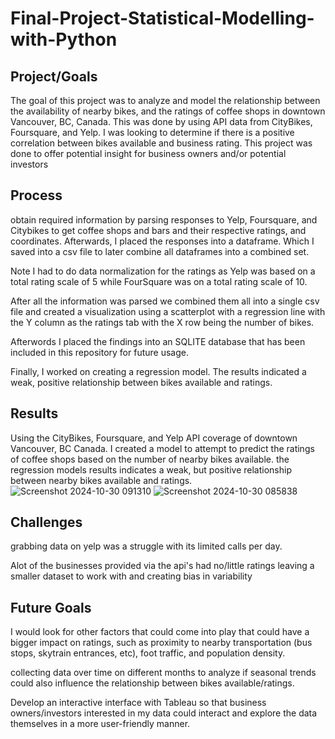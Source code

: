 # Final-Project-Statistical-Modelling-with-Python

## Project/Goals
The goal of this project was to analyze and model the relationship between the availability of nearby bikes, and the ratings of coffee shops in downtown Vancouver, BC, Canada. This was done by using
API data from CityBikes, Foursquare, and Yelp. I was looking to determine if there is a positive correlation between bikes available and business rating. This project was done to offer potential insight for business owners and/or potential investors 

## Process
obtain required information by parsing responses to Yelp, Foursquare, and Citybikes to get coffee shops and bars and their respective ratings, and coordinates. 
Afterwards, I placed the responses into a dataframe. Which I saved into a csv file to later combine all dataframes into a combined set.

Note I had to do data normalization for the ratings as Yelp was based on a total rating scale of 5 while FourSquare was on a total rating scale of 10.

After all the information was parsed we combined them all into a single csv file and created a visualization using a scatterplot with a regression line 
with the Y column as the ratings tab with the X row being the number of bikes. 

Afterwords I placed the findings into an SQLITE database that has been included in this repository for future usage.

Finally, I worked on creating a regression model. The results indicated a weak, positive relationship between bikes available and ratings.


## Results
Using the CityBikes, Foursquare, and Yelp API coverage of downtown Vancouver, BC Canada. I created a model to attempt to predict the ratings of coffee shops based on the number of nearby bikes available.
the regression models results indicates a weak, but positive relationship between nearby bikes available and ratings.
![Screenshot 2024-10-30 091310](https://github.com/user-attachments/assets/379e438d-f22f-4650-bd62-e28a69fd9498)
![Screenshot 2024-10-30 085838](https://github.com/user-attachments/assets/a497d258-4bbf-4c90-a548-3aeab2ff2767)

## Challenges 
grabbing data on yelp was a struggle with its limited calls per day.

Alot of the businesses provided via the api's had no/little ratings leaving a smaller dataset to work with and creating bias in variability

## Future Goals
I would look for other factors that could come into play that could have a bigger impact on ratings, such as proximity to nearby transportation (bus stops, skytrain entrances, etc), foot traffic, and population density.

collecting data over time on different months to analyze if seasonal trends could also influence the relationship between bikes available/ratings.

Develop an interactive interface with Tableau so that business owners/investors interested in my data could interact and explore the data themselves in a more user-friendly manner.
